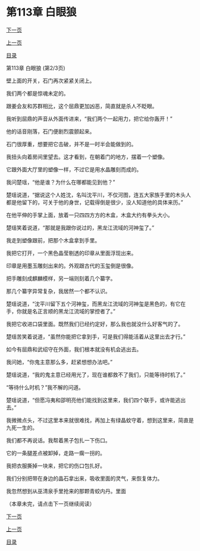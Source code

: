 <h1>第113章    白眼狼</h1>
            <div><p><a href="./0338_%E7%AC%AC113%E7%AB%A0_%E7%99%BD%E7%9C%BC%E7%8B%BC.md">下一页</a></p><p><a href="./0336_%E7%AC%AC113%E7%AB%A0_%E7%99%BD%E7%9C%BC%E7%8B%BC.md">上一页</a></p><p><a href="../">目录</a></p></div>
            <div><p>第113章    白眼狼 (第2/3页)</p><p>壁上面的开关，石门再次紧紧关闭上。</p><p>我们两个都是惊魂未定的。</p><p>跟姜会友和苏群相比，这个屈鼎更加凶恶，简直就是杀人不眨眼。</p><p>我听到屈鼎的声音从外面传进来，“我们两个一起用力，把它给你轰开！”</p><p>他的话音刚落，石门便剧烈震颤起来。</p><p>石门很厚重，想要把它击破，并不是一时半会能做到的。</p><p>我扭头向着房间里望去。这才看到，在朝着门的地方，摆着一个塑像。</p><p>它跟外面大厅里的塑像一样，不过它是用水晶雕刻而成的。</p><p>我问楚瑶，“他是谁？为什么在哪都能见到他？”</p><p>楚瑶说道，“据说这个人姓沈，名叫沈平川，不仅河图，连五大家族手里的木头人都是他留下的，可关于他的身世，记载得倒是很少，没人知道他的具体来历。”</p><p>在他平伸的手掌上面，放着一只四四方方的木盒，木盒大约有拳头大小。</p><p>楚瑶笑着说道，“那就是我跟你说过的，黑龙江流域的河神玺了。”</p><p>我走到塑像跟前，把那个木盒拿到手里。</p><p>我把它打开，一个黑色晶莹剔透的印章从里面浮现出来。</p><p>印章是用墨玉雕刻出来的。外观跟古代的玉玺倒是很像。</p><p>把手雕刻成麒麟模样，另一端则刻着几个纂字。</p><p>那几个纂字异常复杂，我居然一个都不认识。</p><p>楚瑶说道，“沈平川留下五个河神玺，而黑龙江流域的河神玺是黑色的，有它在手，你就是名正言顺的黑龙江流域的掌控者了。”</p><p>我把它收进口袋里面。既然我们已经约定好，那么我也就没什么好客气的了。</p><p>楚瑶苦笑着说道，“虽然你能把它拿到手，可是我们得能活着从这里出去才行。”</p><p>如今有屈鼎和武绍守在外面，我们根本就没有机会逃出去。</p><p>我问她，“你鬼主意那么多，赶紧想想办法吧。”</p><p>楚瑶说道，“我的鬼主意已经用光了，现在谁都救不了我们，只能等待时机了。”</p><p>“等待什么时机？”我不解的问道。</p><p>楚瑶说道，“但愿冯夷和邵明亮他们能找到这里来，我们四个联手，或许能逃出去。”</p><p>我微微点头，不过这里本来就很难找，再加上有绿晶蚊守着，想到这里来，简直是九死一生的。</p><p>我们都不再说话。我帮着黑子包扎一下伤口。</p><p>它的一条腿差点被卸掉，走路一瘸一拐的。</p><p>我把衣服撕掉一块来，把它的伤口包扎好。</p><p>我们分别把带在身边的晶石拿出来，吸收里面的灵气，来恢复体力。</p><p>我忽然想到从巫清泉手里抢来的那颗青蛟内丹。里面</p><p>（本章未完，请点击下一页继续阅读）</p></div>
            <div><p><a href="./0338_%E7%AC%AC113%E7%AB%A0_%E7%99%BD%E7%9C%BC%E7%8B%BC.md">下一页</a></p><p><a href="./0336_%E7%AC%AC113%E7%AB%A0_%E7%99%BD%E7%9C%BC%E7%8B%BC.md">上一页</a></p><p><a href="../">目录</a></p></div>